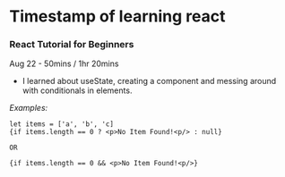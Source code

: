 # Timestamp of learning react

### React Tutorial for Beginners

Aug 22 - 50mins / 1hr 20mins

-   I learned about useState, creating a component and messing around with conditionals in elements.

_Examples:_

```
let items = ['a', 'b', 'c]
{if items.length == 0 ? <p>No Item Found!<p/> : null}

OR

{if items.length == 0 && <p>No Item Found!<p/>}


```
